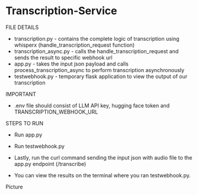 # Transcription-Service

FILE DETAILS
- transcription.py - contains the complete logic of transcription using whisperx (handle_transcription_request function)
- transcription_async.py - calls the handle_transcription_request and sends the result to specific webhook url
- app.py - takes the input json payload and calls process_transcription_async to perform transcription asynchronously
- testwebhook.py - temporary flask application to view the output of our transcription


IMPORTANT
- .env file should consist of LLM API key, hugging face token and TRANSCRIPTION_WEBHOOK_URL

STEPS TO RUN
- Run app.py
- Run testwebhook.py
- Lastly, run the curl command sending the input json with audio file to the app.py endpoint (/transcribe)

- You can view the results on the terminal where you ran testwebhook.py.

Picture
